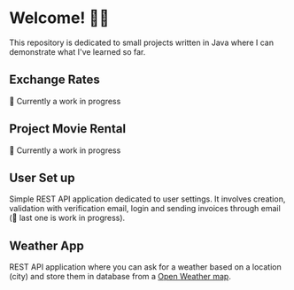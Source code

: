 # Welcome! 👋🏻
This repository is dedicated to small projects written in Java where I can demonstrate what I've learned so far.

## Exchange Rates
🚧 Currently a work in progress

## Project Movie Rental
🚧 Currently a work in progress


## User Set up
Simple REST API application dedicated to user settings. It involves creation, validation with verification email, login and sending invoices through email (🚧 last one is work in progress). 


## Weather App
REST API application where you can ask for a weather based on a location (city) and store them in database from a [Open Weather map](https://api.openweathermap.org/).

